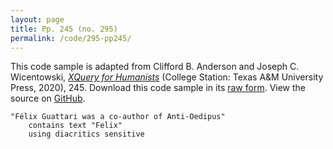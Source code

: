 ```yaml
---
layout: page
title: Pp. 245 (no. 295)
permalink: /code/295-pp245/
---
```


This code sample is adapted from Clifford B. Anderson and Joseph C. Wicentowski, 
[_XQuery for Humanists_](/) (College Station: Texas A&M University Press, 2020), 245. 
Download this code sample in its [raw form](/code/295-pp245/295-pp245.xq).
View the source on [GitHub](https://github.com/coding4humanists/xquery4humanists/blob/release/code/295-pp245/295-pp245.xq).

```xquery
"Félix Guattari was a co-author of Anti-Oedipus" 
    contains text "Felix" 
    using diacritics sensitive
```  
